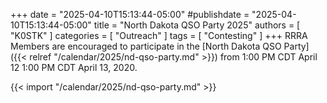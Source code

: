 +++
date = "2025-04-10T15:13:44-05:00"
#publishdate = "2025-04-10T15:13:44-05:00"
title = "North Dakota QSO Party 2025"
authors = [ "K0STK" ]
categories = [ "Outreach" ]
tags = [ "Contesting" ]
+++
RRRA Members are encouraged to participate in the
[North Dakota QSO Party]({{< relref "/calendar/2025/nd-qso-party.md" >}})
from 1:00 PM CDT April 12 1:00 PM CDT April 13, 2020.
<!--more-->

{{< import "/calendar/2025/nd-qso-party.md" >}}
